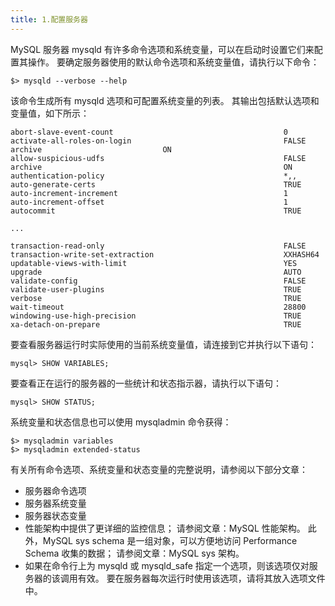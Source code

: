 ```yaml
---
title: 1.配置服务器
---
```

MySQL 服务器 mysqld 有许多命令选项和系统变量，可以在启动时设置它们来配置其操作。 要确定服务器使用的默认命令选项和系统变量值，请执行以下命令：

```
$> mysqld --verbose --help
```

该命令生成所有 mysqld 选项和可配置系统变量的列表。 其输出包括默认选项和变量值，如下所示：

```
abort-slave-event-count                                      0
activate-all-roles-on-login                                  FALSE
archive                           ON
allow-suspicious-udfs                                        FALSE
archive                                                      ON
authentication-policy                                        *,,
auto-generate-certs                                          TRUE
auto-increment-increment                                     1
auto-increment-offset                                        1
autocommit                                                   TRUE

...

transaction-read-only                                        FALSE
transaction-write-set-extraction                             XXHASH64
updatable-views-with-limit                                   YES
upgrade                                                      AUTO
validate-config                                              FALSE
validate-user-plugins                                        TRUE
verbose                                                      TRUE
wait-timeout                                                 28800
windowing-use-high-precision                                 TRUE
xa-detach-on-prepare                                         TRUE
```

要查看服务器运行时实际使用的当前系统变量值，请连接到它并执行以下语句：

```
mysql> SHOW VARIABLES;
```

要查看正在运行的服务器的一些统计和状态指示器，请执行以下语句：

```
mysql> SHOW STATUS;
```

系统变量和状态信息也可以使用 mysqladmin 命令获得：

```
$> mysqladmin variables
$> mysqladmin extended-status
```

有关所有命令选项、系统变量和状态变量的完整说明，请参阅以下部分文章：

* 服务器命令选项
* 服务器系统变量
* 服务器状态变量
* 性能架构中提供了更详细的监控信息； 请参阅文章：MySQL 性能架构。 此外，MySQL sys schema 是一组对象，可以方便地访问 Performance Schema 收集的数据； 请参阅文章：MySQL sys 架构。
* 如果在命令行上为 mysqld 或 mysqld_safe 指定一个选项，则该选项仅对服务器的该调用有效。 要在服务器每次运行时使用该选项，请将其放入选项文件中。
